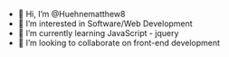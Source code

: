 - 👋 Hi, I’m @Huehnematthew8
- 👀 I’m interested in Software/Web Development
- 🌱 I’m currently learning JavaScript - jquery
- 💞️ I’m looking to collaborate on front-end development 

<!---
Huehnematthew8/Huehnematthew8 is a ✨ special ✨ repository because its `README.md` (this file) appears on your GitHub profile.
You can click the Preview link to take a look at your changes.
--->
